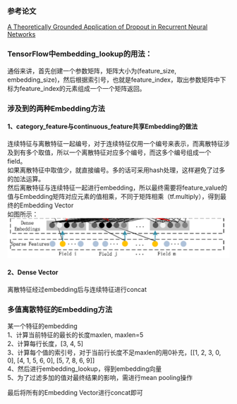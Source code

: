 ### 参考论文
[A Theoretically Grounded Application of Dropout in Recurrent Neural Networks](https://arxiv.org/pdf/1512.05287.pdf)

### TensorFlow中embedding_lookup的用法：
通俗来讲，首先创建一个参数矩阵，矩阵大小为(feature_size, embedding_size)，然后根据索引号，也就是feature_index，取出参数矩阵中下标为feature_index的元素组成一个一个矩阵返回。  

### 涉及到的两种Embedding方法
#### 1、category_feature与continuous_feature共享Embedding的做法
连续特征与离散特征一起编号，对于连续特征仅用一个编号来表示，而离散特征涉及到有多个取值，所以一个离散特征对应多个编号，而这多个编号组成一个field。  
如果离散特征中取值少，就直接编号。多的话可采用hash处理，这样避免了过多的加法运算。  
然后离散特征与连续特征一起进行embedding，所以最终需要将feature_value的值与Embedding矩阵对应元素的值相乘，不同于矩阵相乘（tf.multiply），得到最终的Embedding Vector  
如图所示：  
![](https://github.com/wangru8080/Deep_CTR/blob/master/picture/sharing_embedding.png)  

#### 2、Dense Vector
离散特征经过embedding后与连续特征进行concat

### 多值离散特征的Embedding方法
某一个特征的embedding  
1、计算当前特征的最长的长度maxlen, maxlen=5  
2、计算每行长度，[3, 4, 5]  
3、计算每个值的索引号，对于当前行长度不足maxlen的用0补充，[[1, 2, 3, 0, 0], [4, 1, 5, 6, 0], [5, 7, 8, 6, 9]]  
4、然后进行embedding_lookup，得到embedding向量  
5、为了过滤多加的值对最终结果的影响，需进行mean pooling操作  

最后将所有的Embedding Vector进行concat即可
